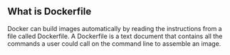 


## What is Dockerfile

Docker can build images automatically by reading the instructions from a file called Dockerfile. A Dockerfile is a text document that contains all the commands a user could call on the command line to assemble an image.

